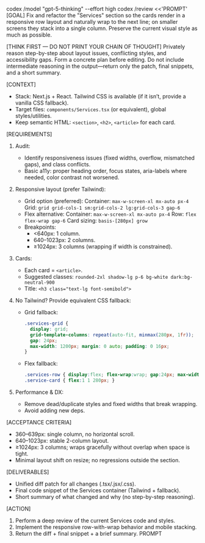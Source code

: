 codex /model "gpt-5-thinking" --effort high
codex /review <<'PROMPT'
[GOAL]
Fix and refactor the "Services" section so the cards render in a responsive row layout and naturally wrap to the next line; on smaller screens they stack into a single column. Preserve the current visual style as much as possible.

[THINK FIRST — DO NOT PRINT YOUR CHAIN OF THOUGHT]
Privately reason step-by-step about layout issues, conflicting styles, and accessibility gaps. Form a concrete plan before editing. Do not include intermediate reasoning in the output—return only the patch, final snippets, and a short summary.

[CONTEXT]
- Stack: Next.js + React. Tailwind CSS is available (if it isn’t, provide a vanilla CSS fallback).
- Target files: `components/Services.tsx` (or equivalent), global styles/utilities.
- Keep semantic HTML: `<section>`, `<h2>`, `<article>` for each card.

[REQUIREMENTS]
1) Audit:
   - Identify responsiveness issues (fixed widths, overflow, mismatched gaps), and class conflicts.
   - Basic a11y: proper heading order, focus states, aria-labels where needed, color contrast not worsened.

2) Responsive layout (prefer Tailwind):
   - Grid option (preferred):
     Container: `max-w-screen-xl mx-auto px-4`
     Grid: `grid grid-cols-1 sm:grid-cols-2 lg:grid-cols-3 gap-6`
   - Flex alternative:
     Container: `max-w-screen-xl mx-auto px-4`
     Row: `flex flex-wrap gap-6`
     Card sizing: `basis-[280px] grow`
   - Breakpoints:
     - <640px: 1 column.
     - 640–1023px: 2 columns.
     - ≥1024px: 3 columns (wrapping if width is constrained).

3) Cards:
   - Each card = `<article>`.
   - Suggested classes: `rounded-2xl shadow-lg p-6 bg-white dark:bg-neutral-900`
   - Title: `<h3 class="text-lg font-semibold">`

4) No Tailwind? Provide equivalent CSS fallback:
   - Grid fallback:
     ```css
     .services-grid {
       display: grid;
       grid-template-columns: repeat(auto-fit, minmax(280px, 1fr));
       gap: 24px;
       max-width: 1200px; margin: 0 auto; padding: 0 16px;
     }
     ```
   - Flex fallback:
     ```css
     .services-row { display:flex; flex-wrap:wrap; gap:24px; max-width:1200px; margin:0 auto; padding:0 16px; }
     .service-card { flex:1 1 280px; }
     ```

5) Performance & DX:
   - Remove dead/duplicate styles and fixed widths that break wrapping.
   - Avoid adding new deps.

[ACCEPTANCE CRITERIA]
- 360–639px: single column, no horizontal scroll.
- 640–1023px: stable 2-column layout.
- ≥1024px: 3 columns; wraps gracefully without overlap when space is tight.
- Minimal layout shift on resize; no regressions outside the section.

[DELIVERABLES]
- Unified diff patch for all changes (.tsx/.jsx/.css).
- Final code snippet of the Services container (Tailwind + fallback).
- Short summary of what changed and why (no step-by-step reasoning).

[ACTION]
1) Perform a deep review of the current Services code and styles.
2) Implement the responsive row-with-wrap behavior and mobile stacking.
3) Return the diff + final snippet + a brief summary.
PROMPT
